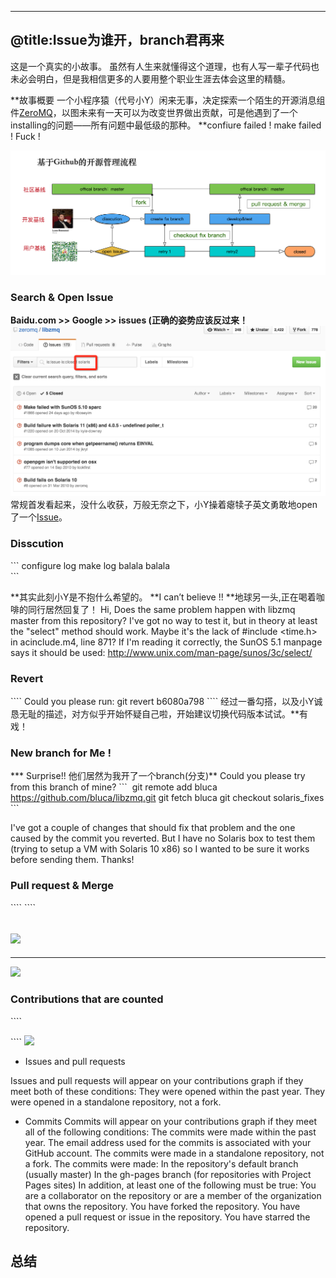 
---- 
@title:Issue为谁开，branch君再来
---- 
这是一个真实的小故事。
虽然有人生来就懂得这个道理，也有人写一辈子代码也未必会明白，但是我相信更多的人要用整个职业生涯去体会这里的精髓。

\*\*故事概要
一个小程序猿（代号小Y）闲来无事，决定探索一个陌生的开源消息组件[ZeroMQ][1]，以图未来有一天可以为改变世界做出贡献，可是他遇到了一个installing的问题——所有问题中最低级的那种。
\*\*confiure failed ! make failed ! Fuck !


![基于Github的开源管理流程][image-1]

### Search & Open Issue
**Baidu.com \>\> Google \>\> issues (正确的姿势应该反过来！**
![issue filter][image-2]
常规首发看起来，没什么收获，万般无奈之下，小Y操着瘪犊子英文勇敢地open 了一个[Issue][2]。

### Disscution
\`\`\`
configure log
make log
balala balala  
\`\`\`

\*\*其实此刻小Y是不抱什么希望的。
\*\*I can’t believe !!
\*\*地球另一头,正在喝着咖啡的同行居然回复了！
Hi,
Does the same problem happen with libzmq master from this repository?
I've got no way to test it, but in theory at least the "select" method should work.
Maybe it's the lack of #include \<time.h\> in acinclude.m4, line 871? If I'm reading it correctly, the SunOS 5.1 manpage says it should be used: http://www.unix.com/man-page/sunos/3c/select/


### Revert

\`\`\`\`
Could you please run: git revert b6080a798
\`\`\`\`
经过一番勾搭，以及小Y诚恳无耻的描述，对方似乎开始怀疑自己啦，开始建议切换代码版本试试。\*\*有戏！


### New branch for Me !
\*** Surprise!! 他们居然为我开了一个branch(分支)** Could you please try from this branch of mine?
\`\`\` 
git remote add bluca https://github.com/bluca/libzmq.git
git fetch bluca
git checkout solaris\_fixes
\`\`\`

I've got a couple of changes that should fix that problem and the one caused by the commit you reverted. But I have no Solaris box to test them (trying to setup a VM with Solaris 10 x86) so I wanted to be sure it works before sending them. Thanks!

### Pull request & Merge
\`\`\`\`
\`\`\`\`

![][image-3]
---- 
---- 
![][image-4]

### Contributions that are counted
\`\`\`\`

\`\`\`\`
![][image-5]

* Issues and pull requests

Issues and pull requests will appear on your contributions graph if they meet both of these conditions:
They were opened within the past year.
They were opened in a standalone repository, not a fork.
* Commits
Commits will appear on your contributions graph if they meet all of the following conditions:
The commits were made within the past year.
The email address used for the commits is associated with your GitHub account.
The commits were made in a standalone repository, not a fork.
The commits were made:
In the repository's default branch (usually master)
In the gh-pages branch (for repositories with Project Pages sites)
In addition, at least one of the following must be true:
You are a collaborator on the repository or are a member of the organization that owns the repository.
You have forked the repository.
You have opened a pull request or issue in the repository.
You have starred the repository.

## 总结

[1]:	http://www.jianshu.com/collection/4bc170355af0
[2]:	https://github.com/zeromq/libzmq/issues/1866

[image-1]:	20160417-zmq-solaris-fix.png
[image-2]:	20160417-issue-filter.png
[image-3]:	20160417-fix-4.png
[image-4]:	20160417-fix-3.png
[image-5]:	20160417-contribution-1.png